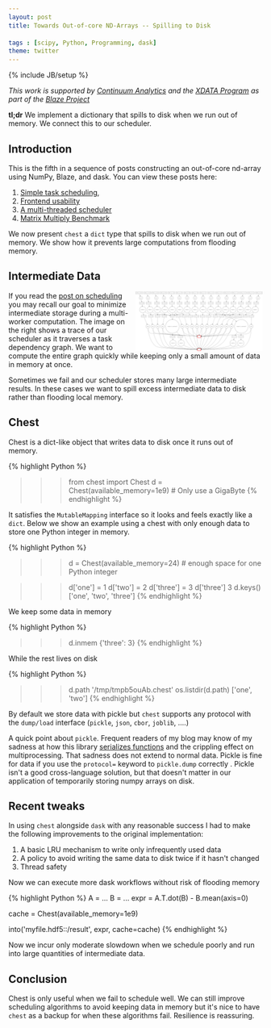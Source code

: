 ```yaml
---
layout: post
title: Towards Out-of-core ND-Arrays -- Spilling to Disk

tags : [scipy, Python, Programming, dask]
theme: twitter
---
```

{% include JB/setup %}

*This work is supported by [Continuum Analytics](http://continuum.io)
and the [XDATA Program](http://www.darpa.mil/program/XDATA)
as part of the [Blaze Project](http://blaze.pydata.org)*

**tl;dr** We implement a dictionary that spills to disk when we run out of
memory.  We connect this to our scheduler.

Introduction
------------

This is the fifth in a sequence of posts constructing an out-of-core nd-array
using NumPy, Blaze, and dask.  You can view these posts here:

1. [Simple task scheduling](/2014/12/27/Towards-OOC/),
2. [Frontend usability](/2014/12/30/Towards-OOC-Frontend/)
3. [A multi-threaded scheduler](/2015/01/06/Towards-OOC-Scheduling/)
4. [Matrix Multiply Benchmark](/2015/01/14/Towards-OOC-MatMul/)

We now present `chest` a `dict` type that spills to disk when we run out of
memory.  We show how it prevents large computations from flooding memory.


Intermediate Data
-----------------

<img src="/images/dask/fail-case.gif"
      align="right"
      width="50%"
      alt="A case where our scheduling algorithm fails to avoid intermediates">

If you read the
[post on scheduling](/2015/01/06/Towards-OOC-Scheduling/)
you may recall our goal to minimize intermediate storage during a multi-worker
computation.  The image on the right shows a trace of our scheduler as it
traverses a task dependency graph.  We want to compute the entire graph quickly
while keeping only a small amount of data in memory at once.

Sometimes we fail and our scheduler stores many large intermediate results.  In
these cases we want to spill excess intermediate data to disk rather than
flooding local memory.


Chest
-----

Chest is a dict-like object that writes data to disk once it runs out of
memory.

{% highlight Python %}
>>> from chest import Chest
>>> d = Chest(available_memory=1e9)  # Only use a GigaByte
{% endhighlight %}

It satisfies the `MutableMapping` interface so it looks and feels exactly like
a `dict`.  Below we show an example using a chest with only enough data to
store one Python integer in memory.

{% highlight Python %}
>>> d = Chest(available_memory=24)  # enough space for one Python integer

>>> d['one'] = 1
>>> d['two'] = 2
>>> d['three'] = 3
>>> d['three']
3
>>> d.keys()
['one', 'two', 'three']
{% endhighlight %}

We keep some data in memory

{% highlight Python %}
>>> d.inmem
{'three': 3}
{% endhighlight %}

While the rest lives on disk

{% highlight Python %}
>>> d.path
'/tmp/tmpb5ouAb.chest'
>>> os.listdir(d.path)
['one', 'two']
{% endhighlight %}

By default we store data with pickle but `chest` supports any protocol
with the `dump/load` interface (`pickle`, `json`, `cbor`, `joblib`, ....)

A quick point about `pickle`.  Frequent readers of my blog may know of my
sadness at how this library
[serializes functions](/2013/12/05/Parallelism-and-Serialization/)
and the crippling effect on multiprocessing.
That sadness does not extend to normal data.  Pickle is fine for data if you
use the `protocol=` keyword to `pickle.dump` correctly .  Pickle isn't a good
cross-language solution, but that doesn't matter in our application of
temporarily storing numpy arrays on disk.


Recent tweaks
-------------

In using `chest` alongside `dask` with any reasonable success I had to make the
following improvements to the original implementation:

1.  A basic LRU mechanism to write only infrequently used data
2.  A policy to avoid writing the same data to disk twice if it hasn't changed
3.  Thread safety

Now we can execute more dask workflows without risk of flooding memory

{% highlight Python %}
A = ...
B = ...
expr = A.T.dot(B) - B.mean(axis=0)

cache = Chest(available_memory=1e9)

into('myfile.hdf5::/result', expr, cache=cache)
{% endhighlight %}

Now we incur only moderate slowdown when we schedule poorly and run into large
quantities of intermediate data.


Conclusion
----------

Chest is only useful when we fail to schedule well.  We can still improve
scheduling algorithms to avoid keeping data in memory but it's nice to have
`chest` as a backup for when these algorithms fail.  Resilience is reassuring.
